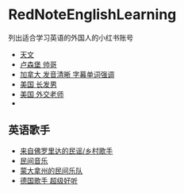 # RedNoteEnglishLearning
列出适合学习英语的外国人的小红书账号
- [天文](https://www.xiaohongshu.com/user/profile/6785c2ff000000000801bece)
- [卢森堡 帅哥](https://www.xiaohongshu.com/user/profile/678680fb000000000801d422)
- [加拿大 发音清晰 字幕单词强调](https://www.xiaohongshu.com/user/profile/6783f55b000000000803c614)
- [美国 长发男](https://www.xiaohongshu.com/user/profile/6785c6c9000000000403e058)
- [美国 外交老师](https://www.xiaohongshu.com/user/profile/5bc9f5f4636c170001a34ebc)
- []()



## 英语歌手
- [来自佛罗里达的民谣/乡村歌手](https://www.xiaohongshu.com/user/profile/6786aef9000000000801deed)
- [民间音乐](https://www.xiaohongshu.com/user/profile/6785c8b0000000000801e114)
- [蒙大拿州的民间乐队](https://www.xiaohongshu.com/user/profile/67853159000000000801b3c0)
- [德国歌手 超级好听](https://www.xiaohongshu.com/user/profile/678651ed000000000801a21a) 


